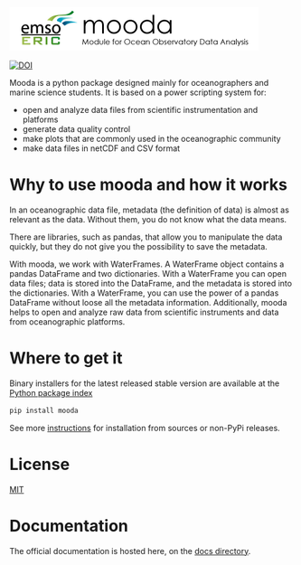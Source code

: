 ![mooda header](docs/img/logos/Mooda-documentation-header.png)

[![DOI](https://zenodo.org/badge/DOI/10.5281/zenodo.2677621.svg)](https://doi.org/10.5281/zenodo.2864645)

Mooda is a python package designed mainly for oceanographers and marine science students. It is based on a power scripting system for:

* open and analyze data files from scientific instrumentation and platforms
* generate data quality control
* make plots that are commonly used in the oceanographic community
* make data files in netCDF and CSV format

# Why to use mooda and how it works

In an oceanographic data file, metadata (the definition of data) is almost as relevant as the data. Without them, you do not know what the data means.

There are libraries, such as pandas, that allow you to manipulate the data quickly, but they do not give you the possibility to save the metadata.

With mooda, we work with WaterFrames. A WaterFrame object contains a pandas DataFrame and two dictionaries. With a WaterFrame you can open data files; data is stored into the DataFrame, and the metadata is stored into the dictionaries. With a WaterFrame, you can use the power of a pandas DataFrame without loose all the metadata information. Additionally, mooda helps to open and analyze raw data from scientific instruments and data from oceanographic platforms.

# Where to get it

Binary installers for the latest released stable version are available at the [Python package index](https://pypi.org/project/mooda/)

```cmd
pip install mooda
```

See more [instructions](docs/installation/installation.md) for installation from sources or non-PyPi releases.

# License

[MIT](LICENSE)

# Documentation

The official documentation is hosted here, on the [docs directory](docs/index_docs.md).
